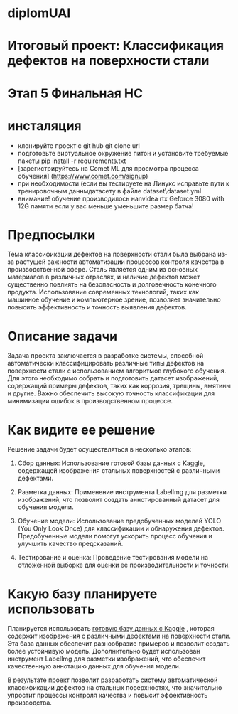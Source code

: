 # diplomUAI
# Итоговый проект: Классификация дефектов на поверхности стали
# Этап 5 Финальная НС
# инсталяция
* клонируйте проект с git hub git clone url
* подготовьте виртуальное окружение питон и установите требуемые пакеты pip install -r requirements.txt
* [зарегистрируйтесь на Comet ML для просмотра процесса обучения] (https://www.comet.com/signup)
* при необходимости (если вы тестируете на Линукс исправьте пути к тренировочным даннмдатасету в файле dataset\dataset.yml
* внимание! обучение производилось наnvidea rtx Geforce 3080 with 12G памяти если у вас меньше уменьшите размер батча!

# Предпосылки

Тема классификации дефектов на поверхности стали была выбрана из-за растущей важности автоматизации процессов контроля качества в производственной сфере. Сталь является одним из основных материалов в различных отраслях, и наличие дефектов может существенно повлиять на безопасность и долговечность конечного продукта. Использование современных технологий, таких как машинное обучение и компьютерное зрение, позволяет значительно повысить эффективность и точность выявления дефектов.

# Описание задачи

Задача проекта заключается в разработке системы, способной автоматически классифицировать различные типы дефектов на поверхности стали с использованием алгоритмов глубокого обучения. Для этого необходимо собрать и подготовить датасет изображений, содержащий примеры дефектов, таких как коррозия, трещины, вмятины и другие. Важно обеспечить высокую точность классификации для минимизации ошибок в производственном процессе.

# Как видите ее решение

Решение задачи будет осуществляться в несколько этапов:

1. Сбор данных: Использование готовой базы данных с Kaggle, содержащей изображения стальных поверхностей с различными дефектами.

2. Разметка данных: Применение инструмента LabelImg для разметки изображений, что позволит создать аннотированный датасет для обучения модели.

3. Обучение модели: Использование предобученных моделей YOLO (You Only Look Once) для классификации и обнаружения дефектов. Предобученные модели помогут ускорить процесс обучения и улучшить качество предсказаний.

4. Тестирование и оценка: Проведение тестирования модели на отложенной выборке для оценки ее производительности и точности.

# Какую базу планируете использовать

Планируется использовать [готовую базу данных с Kaggle](https://www.kaggle.com/datasets/zhangyunsheng/defects-class-and-location) , которая содержит изображения с различными дефектами на поверхности стали. Эта база данных обеспечит разнообразие примеров и позволит создать более устойчивую модель. Дополнительно будет использован инструмент LabelImg для разметки изображений, что обеспечит качественную аннотацию данных для обучения модели.

В результате проект позволит разработать систему автоматической классификации дефектов на стальных поверхностях, что значительно упростит процессы контроля качества и повысит эффективность производства.
